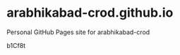 # arabhikabad-crod.github.io
Personal GitHub Pages site for arabhikabad-crod































b1Cf8t
